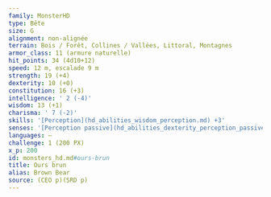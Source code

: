 ```yaml
---
family: MonsterHD
type: Bête
size: G
alignment: non-alignée
terrain: Bois / Forêt, Collines / Vallées, Littoral, Montagnes
armor_class: 11 (armure naturelle)
hit_points: 34 (4d10+12)
speed: 12 m, escalade 9 m
strength: 19 (+4)
dexterity: 10 (+0)
constitution: 16 (+3)
intelligence: ' 2 (-4)'
wisdom: 13 (+1)
charisma: ' 7 (-2)'
skills: '[Perception](hd_abilities_wisdom_perception.md) +3'
senses: '[Perception passive](hd_abilities_dexterity_perception_passive.md) 13'
languages: —
challenge: 1 (200 PX)
x_p: 200
id: monsters_hd.md#ours-brun
title: Ours brun
alias: Brown Bear
source: (CEO p)(SRD p)
---
```


